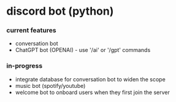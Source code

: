 # discord bot (python)

### current features
- conversation bot
- ChatGPT bot (OPENAI) - use '/ai' or '/gpt' commands


### in-progress
- integrate database for conversation bot to widen the scope
- music bot (spotify/youtube)
- welcome bot to onboard users when they first join the server